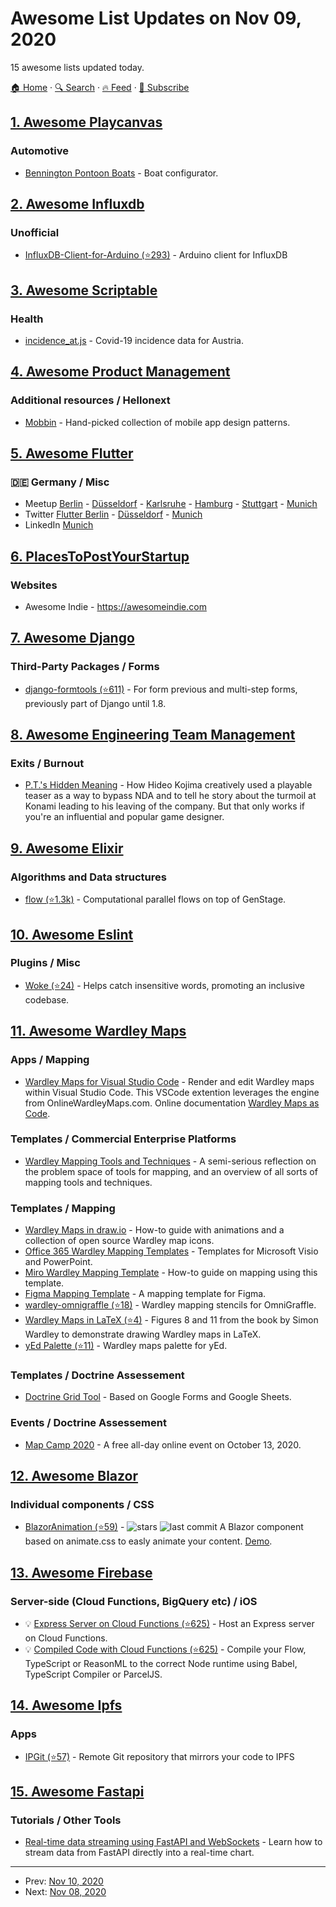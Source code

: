 # Awesome List Updates on Nov 09, 2020

15 awesome lists updated today.

[🏠 Home](/README.md) · [🔍 Search](https://www.trackawesomelist.com/search/) · [🔥 Feed](https://www.trackawesomelist.com/rss.xml) · [📮 Subscribe](https://trackawesomelist.us17.list-manage.com/subscribe?u=d2f0117aa829c83a63ec63c2f&id=36a103854c)



## [1. Awesome Playcanvas](/content/playcanvas/awesome-playcanvas/README.md)

### Automotive

*   [Bennington Pontoon Boats](https://www.benningtonmarine.com/en-us/build-model/) - Boat configurator.

## [2. Awesome Influxdb](/content/mark-rushakoff/awesome-influxdb/README.md)

### Unofficial

*   [InfluxDB-Client-for-Arduino (⭐293)](https://github.com/tobiasschuerg/InfluxDB-Client-for-Arduino) - Arduino client for InfluxDB

## [3. Awesome Scriptable](/content/dersvenhesse/awesome-scriptable/README.md)

### Health

*   [incidence\_at.js](https://gist.github.com/Baumchen/b8b9aaf5ba0aebef173a4f956a3b4290) - Covid-19 incidence data for Austria.

## [4. Awesome Product Management](/content/dend/awesome-product-management/README.md)

### Additional resources / Hellonext

*   [Mobbin](https://mobbin.design/) - Hand-picked collection of mobile app design patterns.

## [5. Awesome Flutter](/content/Solido/awesome-flutter/README.md)

### 🇩🇪 Germany / Misc

*   Meetup [Berlin](https://www.meetup.com/flutter-berlin/) - [Düsseldorf](https://www.meetup.com/flutter-school/) - [Karlsruhe](https://www.meetup.com/Karlsruhe-Flutter-Meetup/) - [Hamburg](https://www.meetup.com/Flutter-Hamburg/) - [Stuttgart](https://www.meetup.com/Flutter-Stuttgart/) - [Munich](https://www.meetup.com/Flutter-Munich)
*   Twitter [Flutter Berlin](https://twitter.com/flutterBerlin) - [Düsseldorf](https://twitter.com/flutter_school) - [Munich](https://twitter.com/FlutterMunich)
*   LinkedIn [Munich](https://www.linkedin.com/company/Flutter-Munich)

## [6. PlacesToPostYourStartup](/content/mmccaff/PlacesToPostYourStartup/README.md)

### Websites

*   Awesome Indie - <https://awesomeindie.com>

## [7. Awesome Django](/content/wsvincent/awesome-django/README.md)

### Third-Party Packages / Forms

*   [django-formtools (⭐611)](https://github.com/jazzband/django-formtools) - For form previous and multi-step forms, previously part of Django until 1.8.

## [8. Awesome Engineering Team Management](/content/kdeldycke/awesome-engineering-team-management/README.md)

### Exits / Burnout

*   [P.T.'s Hidden Meaning](https://www.youtube.com/watch?v=yr4RvdREwl8) - How Hideo Kojima creatively used a playable teaser as a way to bypass NDA and to tell he story about the turmoil at Konami leading to his leaving of the company. But that only works if you're an influential and popular game designer.

## [9. Awesome Elixir](/content/h4cc/awesome-elixir/README.md)

### Algorithms and Data structures

*   [flow (⭐1.3k)](https://github.com/dashbitco/flow) - Computational parallel flows on top of GenStage.

## [10. Awesome Eslint](/content/dustinspecker/awesome-eslint/README.md)

### Plugins / Misc

*   [Woke (⭐24)](https://github.com/amwmedia/eslint-plugin-woke) - Helps catch insensitive words, promoting an inclusive codebase.

## [11. Awesome Wardley Maps](/content/wardley-maps-community/awesome-wardley-maps/README.md)

### Apps / Mapping

*   [Wardley Maps for Visual Studio Code](https://marketplace.visualstudio.com/items?itemName=damonsk.vscode-wardley-maps) - Render and edit Wardley maps within Visual Studio Code. This VSCode extention leverages the engine from OnlineWardleyMaps.com. Online documentation [Wardley Maps as Code](https://docs.onlinewardleymaps.com/).

### Templates / Commercial Enterprise Platforms

*   [Wardley Mapping Tools and Techniques](https://hiredthought.com/2017/10/11/wardley-mapping-tools-and-techniques/) - A semi-serious reflection on the problem space of tools for mapping, and an overview of all sorts of mapping tools and techniques.

### Templates / Mapping

*   [Wardley Maps in draw.io](https://juliusgamanyi.com/2019/03/25/wardley-maps-in-drawio/) - How-to guide with animations and a collection of open source Wardley map icons.
*   [Office 365 Wardley Mapping Templates](https://blogs.endjin.com/2020/03/office365-wardley-mapping-templates/) - Templates for Microsoft Visio and PowerPoint.
*   [Miro Wardley Mapping Template](https://miro.com/blog/wardley-maps-whiteboard-canvas/) - How-to guide on mapping using this template.
*   [Figma Mapping Template](https://community.wardleymaps.com/t/figma-mapping-template/487) - A mapping template for Figma.
*   [wardley-omnigraffle (⭐18)](https://github.com/harrylove/wardley-omnigraffle) - Wardley mapping stencils for OmniGraffle.
*   [Wardley Maps in LaTeX (⭐4)](https://github.com/latticecut/Wardley_Chapter2_Finding_a_path) - Figures 8 and 11 from the book by Simon Wardley to demonstrate drawing Wardley maps in LaTeX.
*   [yEd Palette (⭐11)](https://github.com/colugo/yed-wardley) - Wardley maps palette for yEd.

### Templates / Doctrine Assessement

*   [Doctrine Grid Tool](https://justin.stach.uk/doctrine_grid_tool) - Based on Google Forms and Google Sheets.

### Events / Doctrine Assessement

*   [Map Camp 2020](https://leadingedgeforum.com/research/map-camp-2020/) - A free all-day online event on October 13, 2020.

## [12. Awesome Blazor](/content/AdrienTorris/awesome-blazor/README.md)

### Individual components / CSS

*   [BlazorAnimation (⭐59)](https://github.com/aboudoux/BlazorAnimation) - ![stars](https://img.shields.io/github/stars/aboudoux/BlazorAnimation?style=flat-square\&cacheSeconds=604800) ![last commit](https://img.shields.io/github/last-commit/aboudoux/BlazorAnimation?style=flat-square\&cacheSeconds=86400) A Blazor component based on animate.css to easly animate your content. [Demo](http://blazoranimation.boudoux.fr/).

## [13. Awesome Firebase](/content/jthegedus/awesome-firebase/README.md)

### Server-side (Cloud Functions, BigQuery etc) / iOS

*   💡 [Express Server on Cloud Functions (⭐625)](https://github.com/jthegedus/firebase-gcp-examples/tree/main/functions-express) - Host an Express server on Cloud Functions.
*   💡 [Compiled Code with Cloud Functions (⭐625)](https://github.com/jthegedus/firebase-gcp-examples/tree/main/functions-w-parcel) - Compile your Flow, TypeScript or ReasonML to the correct Node runtime using Babel, TypeScript Compiler or ParcelJS.

## [14. Awesome Ipfs](/content/ipfs/awesome-ipfs/README.md)

### Apps

*   [IPGit (⭐57)](https://github.com/meyer1994/ipgit) - Remote Git repository that mirrors your code to IPFS

## [15. Awesome Fastapi](/content/mjhea0/awesome-fastapi/README.md)

### Tutorials / Other Tools

*   [Real-time data streaming using FastAPI and WebSockets](https://stribny.name/blog/2020/07/real-time-data-streaming-using-fastapi-and-websockets/) - Learn how to stream data from FastAPI directly into a real-time chart.

---

- Prev: [Nov 10, 2020](/content/2020/11/10/README.md)
- Next: [Nov 08, 2020](/content/2020/11/08/README.md)